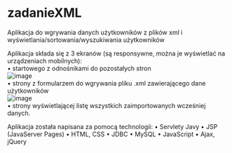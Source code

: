 # zadanieXML
Aplikacja do wgrywania danych użytkowników z plików xml i wyświetlania/sortowania/wyszukiwania użytkowników

Aplikacja składa się z 3 ekranów (są responsywne, można je wyświetlać na urządzeniach mobilnych): <br>
•	startowego z odnośnikami do pozostałych stron <br>
![image](https://github.com/Agat01/zadanieXML/assets/123018088/5a44ad24-dd2f-4869-9f70-8786429856a2) <br>
•	strony z formularzem do wgrywania pliku .xml zawierającego dane użytkowników <br>
![image](https://github.com/Agat01/zadanieXML/assets/123018088/121674f8-0bfc-4501-ae8a-aec91ffb2b69) <br>
•	strony wyświetlającej listę wszystkich zaimportowanych wcześniej danych. <br>

Aplikacja została napisana za pomocą technologii: 
•	Servlety Javy 
•	JSP (JavaServer Pages)
•	HTML, CSS
•	JDBC
•	MySQL
•	JavaScript
•	Ajax, jQuery
